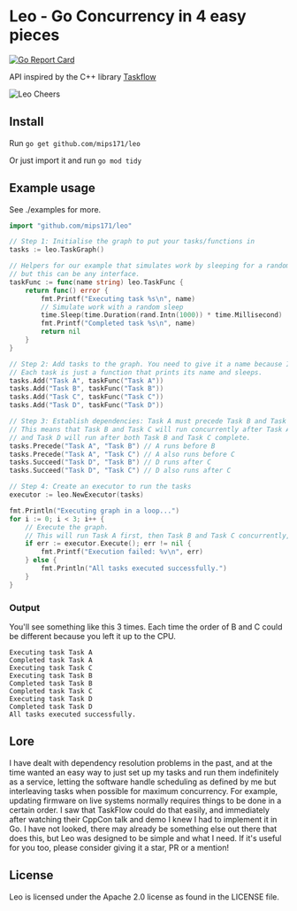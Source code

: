 # Leo - Go Concurrency in 4 easy pieces
[![Go Report Card](https://goreportcard.com/badge/github.com/mips171/leo)](https://goreportcard.com/report/github.com/mips171/leo)

API inspired by the C++ library [Taskflow](https://github.com/taskflow/taskflow)

![Leo Cheers](https://imgflip.com/s/meme/Leonardo-Dicaprio-Cheers.jpg)

## Install
Run `go get github.com/mips171/leo`

Or just import it and run `go mod tidy`

## Example usage
See ./examples for more.
```go
import "github.com/mips171/leo"

// Step 1: Initialise the graph to put your tasks/functions in
tasks := leo.TaskGraph()

// Helpers for our example that simulates work by sleeping for a random duration
// but this can be any interface.
taskFunc := func(name string) leo.TaskFunc {
    return func() error {
        fmt.Printf("Executing task %s\n", name)
        // Simulate work with a random sleep
        time.Sleep(time.Duration(rand.Intn(1000)) * time.Millisecond)
        fmt.Printf("Completed task %s\n", name)
        return nil
    }
}

// Step 2: Add tasks to the graph. You need to give it a name because I don't know a good way in Go to get __func__
// Each task is just a function that prints its name and sleeps.
tasks.Add("Task A", taskFunc("Task A"))
tasks.Add("Task B", taskFunc("Task B"))
tasks.Add("Task C", taskFunc("Task C"))
tasks.Add("Task D", taskFunc("Task D"))

// Step 3: Establish dependencies: Task A must precede Task B and Task C. Task D succeeds task C. Cycles are an error.
// This means that Task B and Task C will run concurrently after Task A completes,
// and Task D will run after both Task B and Task C complete.
tasks.Precede("Task A", "Task B") // A runs before B
tasks.Precede("Task A", "Task C") // A also runs before C
tasks.Succeed("Task D", "Task B") // D runs after C
tasks.Succeed("Task D", "Task C") // D also runs after C

// Step 4: Create an executor to run the tasks
executor := leo.NewExecutor(tasks)

fmt.Println("Executing graph in a loop...")
for i := 0; i < 3; i++ {
    // Execute the graph. 
    // This will run Task A first, then Task B and Task C concurrently, then Task D once C completes, even if B has not yet finished.
    if err := executor.Execute(); err != nil {
        fmt.Printf("Execution failed: %v\n", err)
    } else {
        fmt.Println("All tasks executed successfully.")
    }
}
```

### Output
You'll see something like this 3 times. Each time the order of B and C could be different because you left it up to the CPU.
```
Executing task Task A
Completed task Task A
Executing task Task C
Executing task Task B
Completed task Task B
Completed task Task C
Executing task Task D
Completed task Task D
All tasks executed successfully.
```

## Lore
I have dealt with dependency resolution problems in the past, and at the time wanted an easy way to just set up my tasks and run them indefinitely as a service, letting the software handle scheduling as defined by me but interleaving tasks when possible for maximum concurrency. For example, updating firmware on live systems normally requires things to be done in a certain order. I saw that TaskFlow could do that easily, and immediately after watching their CppCon talk and demo I knew I had to implement it in Go. I have not looked, there may already be something else out there that does this, but Leo was designed to be simple and what I need. If it's useful for you too, please consider giving it a star, PR or a mention!

## License
Leo is licensed under the Apache 2.0 license as found in the LICENSE file.
